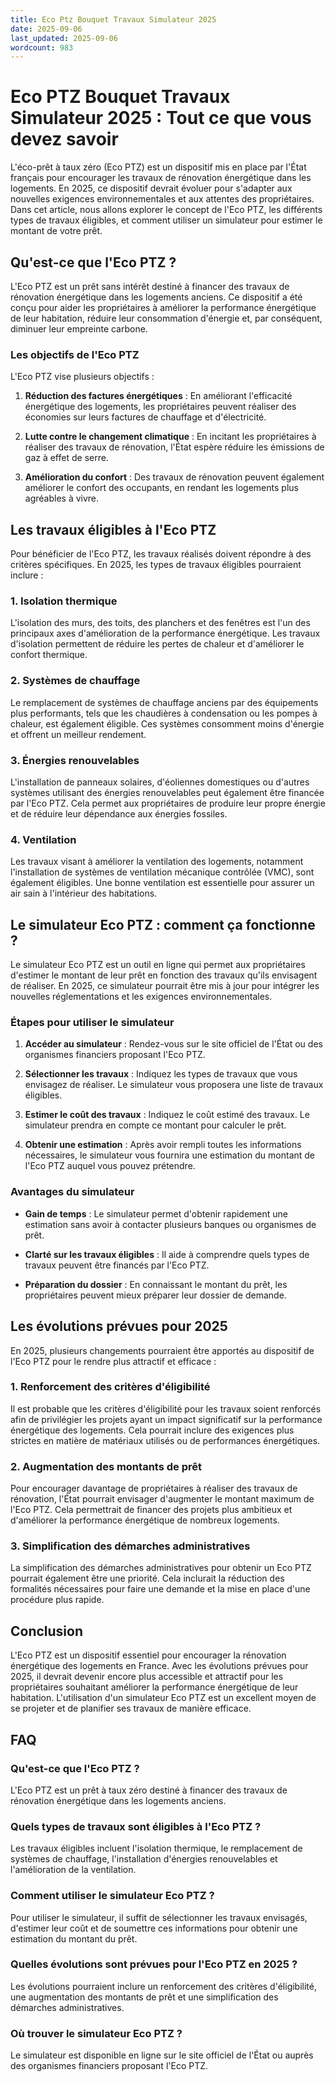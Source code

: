 ```yaml
---
title: Eco Ptz Bouquet Travaux Simulateur 2025
date: 2025-09-06
last_updated: 2025-09-06
wordcount: 983
---
```


# Eco PTZ Bouquet Travaux Simulateur 2025 : Tout ce que vous devez savoir

L'éco-prêt à taux zéro (Eco PTZ) est un dispositif mis en place par l'État français pour encourager les travaux de rénovation énergétique dans les logements. En 2025, ce dispositif devrait évoluer pour s'adapter aux nouvelles exigences environnementales et aux attentes des propriétaires. Dans cet article, nous allons explorer le concept de l'Eco PTZ, les différents types de travaux éligibles, et comment utiliser un simulateur pour estimer le montant de votre prêt.

## Qu'est-ce que l'Eco PTZ ?

L'Eco PTZ est un prêt sans intérêt destiné à financer des travaux de rénovation énergétique dans les logements anciens. Ce dispositif a été conçu pour aider les propriétaires à améliorer la performance énergétique de leur habitation, réduire leur consommation d'énergie et, par conséquent, diminuer leur empreinte carbone.

### Les objectifs de l'Eco PTZ

L'Eco PTZ vise plusieurs objectifs :

1. **Réduction des factures énergétiques** : En améliorant l'efficacité énergétique des logements, les propriétaires peuvent réaliser des économies sur leurs factures de chauffage et d'électricité.
  
2. **Lutte contre le changement climatique** : En incitant les propriétaires à réaliser des travaux de rénovation, l'État espère réduire les émissions de gaz à effet de serre.

3. **Amélioration du confort** : Des travaux de rénovation peuvent également améliorer le confort des occupants, en rendant les logements plus agréables à vivre.

## Les travaux éligibles à l'Eco PTZ

Pour bénéficier de l'Eco PTZ, les travaux réalisés doivent répondre à des critères spécifiques. En 2025, les types de travaux éligibles pourraient inclure :

### 1. Isolation thermique

L'isolation des murs, des toits, des planchers et des fenêtres est l'un des principaux axes d'amélioration de la performance énergétique. Les travaux d'isolation permettent de réduire les pertes de chaleur et d'améliorer le confort thermique.

### 2. Systèmes de chauffage

Le remplacement de systèmes de chauffage anciens par des équipements plus performants, tels que les chaudières à condensation ou les pompes à chaleur, est également éligible. Ces systèmes consomment moins d'énergie et offrent un meilleur rendement.

### 3. Énergies renouvelables

L'installation de panneaux solaires, d'éoliennes domestiques ou d'autres systèmes utilisant des énergies renouvelables peut également être financée par l'Eco PTZ. Cela permet aux propriétaires de produire leur propre énergie et de réduire leur dépendance aux énergies fossiles.

### 4. Ventilation

Les travaux visant à améliorer la ventilation des logements, notamment l'installation de systèmes de ventilation mécanique contrôlée (VMC), sont également éligibles. Une bonne ventilation est essentielle pour assurer un air sain à l'intérieur des habitations.

## Le simulateur Eco PTZ : comment ça fonctionne ?

Le simulateur Eco PTZ est un outil en ligne qui permet aux propriétaires d'estimer le montant de leur prêt en fonction des travaux qu'ils envisagent de réaliser. En 2025, ce simulateur pourrait être mis à jour pour intégrer les nouvelles réglementations et les exigences environnementales.

### Étapes pour utiliser le simulateur

1. **Accéder au simulateur** : Rendez-vous sur le site officiel de l'État ou des organismes financiers proposant l'Eco PTZ.

2. **Sélectionner les travaux** : Indiquez les types de travaux que vous envisagez de réaliser. Le simulateur vous proposera une liste de travaux éligibles.

3. **Estimer le coût des travaux** : Indiquez le coût estimé des travaux. Le simulateur prendra en compte ce montant pour calculer le prêt.

4. **Obtenir une estimation** : Après avoir rempli toutes les informations nécessaires, le simulateur vous fournira une estimation du montant de l'Eco PTZ auquel vous pouvez prétendre.

### Avantages du simulateur

- **Gain de temps** : Le simulateur permet d'obtenir rapidement une estimation sans avoir à contacter plusieurs banques ou organismes de prêt.
  
- **Clarté sur les travaux éligibles** : Il aide à comprendre quels types de travaux peuvent être financés par l'Eco PTZ.

- **Préparation du dossier** : En connaissant le montant du prêt, les propriétaires peuvent mieux préparer leur dossier de demande.

## Les évolutions prévues pour 2025

En 2025, plusieurs changements pourraient être apportés au dispositif de l'Eco PTZ pour le rendre plus attractif et efficace :

### 1. Renforcement des critères d'éligibilité

Il est probable que les critères d'éligibilité pour les travaux soient renforcés afin de privilégier les projets ayant un impact significatif sur la performance énergétique des logements. Cela pourrait inclure des exigences plus strictes en matière de matériaux utilisés ou de performances énergétiques.

### 2. Augmentation des montants de prêt

Pour encourager davantage de propriétaires à réaliser des travaux de rénovation, l'État pourrait envisager d'augmenter le montant maximum de l'Eco PTZ. Cela permettrait de financer des projets plus ambitieux et d'améliorer la performance énergétique de nombreux logements.

### 3. Simplification des démarches administratives

La simplification des démarches administratives pour obtenir un Eco PTZ pourrait également être une priorité. Cela inclurait la réduction des formalités nécessaires pour faire une demande et la mise en place d'une procédure plus rapide.

## Conclusion

L'Eco PTZ est un dispositif essentiel pour encourager la rénovation énergétique des logements en France. Avec les évolutions prévues pour 2025, il devrait devenir encore plus accessible et attractif pour les propriétaires souhaitant améliorer la performance énergétique de leur habitation. L'utilisation d'un simulateur Eco PTZ est un excellent moyen de se projeter et de planifier ses travaux de manière efficace.

## FAQ

### Qu'est-ce que l'Eco PTZ ?

L'Eco PTZ est un prêt à taux zéro destiné à financer des travaux de rénovation énergétique dans les logements anciens.

### Quels types de travaux sont éligibles à l'Eco PTZ ?

Les travaux éligibles incluent l'isolation thermique, le remplacement de systèmes de chauffage, l'installation d'énergies renouvelables et l'amélioration de la ventilation.

### Comment utiliser le simulateur Eco PTZ ?

Pour utiliser le simulateur, il suffit de sélectionner les travaux envisagés, d'estimer leur coût et de soumettre ces informations pour obtenir une estimation du montant du prêt.

### Quelles évolutions sont prévues pour l'Eco PTZ en 2025 ?

Les évolutions pourraient inclure un renforcement des critères d'éligibilité, une augmentation des montants de prêt et une simplification des démarches administratives.

### Où trouver le simulateur Eco PTZ ?

Le simulateur est disponible en ligne sur le site officiel de l'État ou auprès des organismes financiers proposant l'Eco PTZ.